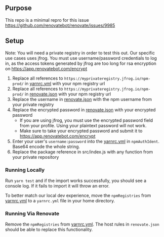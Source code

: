 ## Purpose

This repo is a minimal repro for this issue https://github.com/renovatebot/renovate/issues/9985

## Setup

Note: You will need a private registry in order to test this out. Our specific use cases uses jfrog. You must use username/password credentials to log in, as the access tokens generated by jfrog are too long for rsa encryption on https://app.renovatebot.com/encrypt

1. Replace all references to `https://myprivateregistry.jfrog.io/npm-prod/` in [yarnrc.yml](./yarnrc.yml) with your npm registry url
2. Replace all references to `https://myprivateregistry.jfrog.io/npm-prod/` in [renovate.json](./renovate.json) with your npm registry url
3. Replace the username in [renovate.json](./renovate.json) with the npm username from your private registry
4. Replace the encrypted password in [renovate.json](./renovate.json) with your encrypted password
    - If you are using jfrog, you must use the encrypted password field from your profile. Using your plaintext password will not work.
    - Make sure to take your encrypted password and submit it to https://app.renovatebot.com/encrypt
5. Enter your user's `username:password` into the [yarnrc.yml](./yarnrc.yml) in `npmAuthIdent`. Base64 encode the whole string.
6. Replace the package reference in src/index.js with any function from your private repository

### Running Locally
Run `yarn test` and if the import works successfully, you should see a console log. If it fails to import it will throw an error.

To better match our local dev experience, move the `npmRegistries` from [yarnrc.yml](./yarnrc.yml) to a `yarnrc.yml` file in your home directory.

### Running Via Renovate
Remove the `npmRegistries` from [yarnrc.yml](./yarnrc.yml). The host rules in `renovate.json` should be able to replace this functionality.
